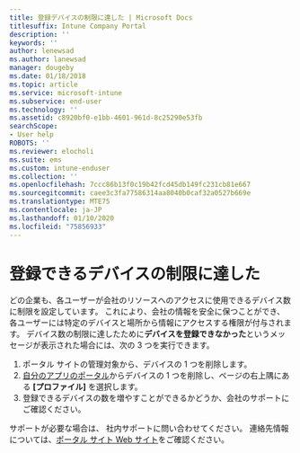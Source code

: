 ```yaml
---
title: 登録デバイスの制限に達した | Microsoft Docs
titlesuffix: Intune Company Portal
description: ''
keywords: ''
author: lenewsad
ms.author: lanewsad
manager: dougeby
ms.date: 01/18/2018
ms.topic: article
ms.service: microsoft-intune
ms.subservice: end-user
ms.technology: ''
ms.assetid: c8920bf0-e1bb-4601-961d-8c25290e53fb
searchScope:
- User help
ROBOTS: ''
ms.reviewer: elocholi
ms.suite: ems
ms.custom: intune-enduser
ms.collection: ''
ms.openlocfilehash: 7ccc86b13f0c19b42fcd45db149fc231cb81e667
ms.sourcegitcommit: caee3c3fa77586314aa8040b0caf32a0527b669e
ms.translationtype: MTE75
ms.contentlocale: ja-JP
ms.lasthandoff: 01/10/2020
ms.locfileid: "75856933"
---
```

# <a name="the-limit-of-devices-you-can-register-has-been-reached"></a>登録できるデバイスの制限に達した

どの企業も、各ユーザーが会社のリソースへのアクセスに使用できるデバイス数に制限を設定しています。 これにより、会社の情報を安全に保つことができ、各ユーザーには特定のデバイスと場所から情報にアクセスする権限が付与されます。 デバイス数の制限に達したために**デバイスを登録できなかった**というメッセージが表示された場合には、次の 3 つを実行できます。

1. ポータル サイトの管理対象から、デバイスの 1 つを削除します。 
2. [自分のアプリのポータル](https://myapps.microsoft.com)からデバイスの 1 つを削除し、ページの右上隅にある **[プロファイル]** を選択します。 
3. 登録できるデバイスの数を増やすことができるかどうか、会社のサポートにご確認ください。

サポートが必要な場合は、 社内サポートに問い合わせてください。 連絡先情報については、[ポータル サイト Web サイト](https://go.microsoft.com/fwlink/?linkid=2010980)をご確認ください。
